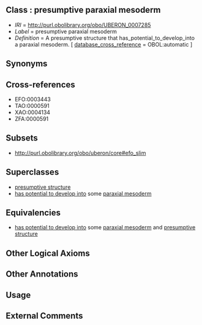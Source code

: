 
## Class : presumptive paraxial mesoderm

 * *IRI* = http://purl.obolibrary.org/obo/UBERON_0007285
 * *Label* = presumptive paraxial mesoderm
 * *Definition* = A presumptive structure that has_potential_to_develop_into a paraxial mesoderm. [ [database_cross_reference](../../ef/oboInOwl#hasDbXref.md) = OBOL:automatic ]

## Synonyms


## Cross-references

 * EFO:0003443
 * TAO:0000591
 * XAO:0004134
 * ZFA:0000591

## Subsets

 * http://purl.obolibrary.org/obo/uberon/core#efo_slim

## Superclasses

 * [presumptive structure](../../UBERON/98/UBERON_0006598.md)
 * [has potential to develop into](../../RO/87/RO_0002387.md) some [paraxial mesoderm](../../UBERON/77/UBERON_0003077.md)

## Equivalencies

 * [has potential to develop into](../../RO/87/RO_0002387.md) some [paraxial mesoderm](../../UBERON/77/UBERON_0003077.md) and [presumptive structure](../../UBERON/98/UBERON_0006598.md)

## Other Logical Axioms


## Other Annotations


## Usage


## External Comments

